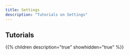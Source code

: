 ```yaml
---
title: Settings
description: "Tutorials on Settings"
---
```

## Tutorials

{{% children description="true" showhidden="true" %}}
